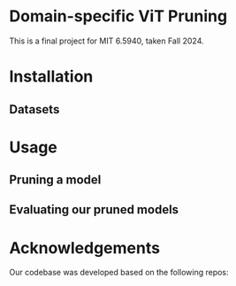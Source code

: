 # Domain-specific ViT Pruning
This is a final project for MIT 6.5940, taken Fall 2024.

# Installation
## Datasets
##  

# Usage
## Pruning a model
## Evaluating our pruned models

# Acknowledgements
Our codebase was developed based on the following repos:
